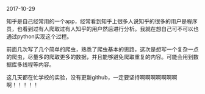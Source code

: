 2017-10-29

知乎是自己经常用的一个app，经常看到知乎上很多人说知乎的很多的用户是程序员，也看到过有人爬取过有人知乎的用户然后进行分析。我就在想自己可不可以也通过python实现这个过程。

前面几次写了几个简单的爬虫，熟悉了爬虫基本的思路，这次是想写一个复杂一点的爬虫，尽量多的爬取更多的数据，并且能够避免爬取重复的内容。可能会用到数据库多线程等内容。

这几天都在忙学校的实验，没有更新github，一定要坚持啊啊啊啊啊啊啊啊！！！！！